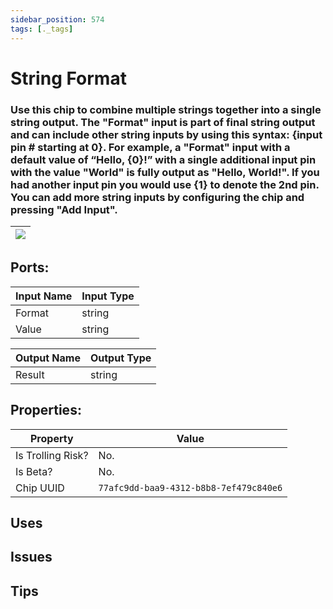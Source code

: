 ```yaml
---
sidebar_position: 574
tags: [._tags]
---
```


# String Format


### Use this chip to combine multiple strings together into a single string output. The "Format" input is part of final string output and can include other string inputs by using this syntax: {input pin # starting at 0}. For example, a "Format" input with a default value of “Hello, {0}!” with a single additional input pin with the value "World" is fully output as "Hello, World!". If you had another input pin you would use {1} to denote the 2nd pin. You can add more string inputs by configuring the chip and pressing "Add Input".

| ![](https://images-ext-2.discordapp.net/external/MPmIaQzlEPmgGWlgi-WxBBXt0Bjv_zWPkg1y1f_sy3s/https/www.recroomcircuits.com/image/circuit/absolute-value?width=206&height=108) |
|-----|

## Ports:

| Input Name | Input Type |
|-----------|-----------|
| Format | string |
| Value | string |

| Output Name | Output Type |
|-----------|-----------|
| Result | string |

## Properties:

| Property  | Value |
|-------------------|-----------|
| Is Trolling Risk? | No. |
| Is Beta? | No. |
| Chip UUID | `77afc9dd-baa9-4312-b8b8-7ef479c840e6` |

## Uses

## Issues

## Tips